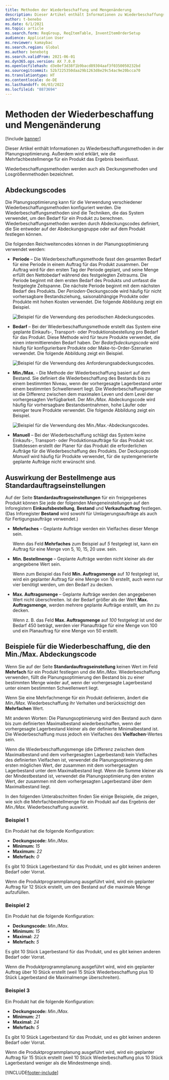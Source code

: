 ```yaml
---
title: Methoden der Wiederbeschaffung und Mengenänderung
description: Dieser Artikel enthält Informationen zu Wiederbeschaffungsmethoden in der Planungsoptimierung. Außerdem wird erklärt, wie die Mehrfachbestellmenge für ein Produkt das Ergebnis beeinflusst.
author: t-benebo
ms.date: 6/1/2021
ms.topic: article
ms.search.form: ReqGroup, ReqItemTable, InventItemOrderSetup
audience: Application User
ms.reviewer: kamaybac
ms.search.region: Global
ms.author: benebotg
ms.search.validFrom: 2021-06-01
ms.dyn365.ops.version: AX 7.0.0
ms.openlocfilehash: d3e8ef3d38f1b9bacd89304aaf3f0350050232bd
ms.sourcegitcommit: 52b7225350daa29b1263d8e29c54ac9e20bcca70
ms.translationtype: HT
ms.contentlocale: de-DE
ms.lasthandoff: 06/03/2022
ms.locfileid: "8873694"
---
```

# <a name="replenishment-methods-and-quantity-modification"></a>Methoden der Wiederbeschaffung und Mengenänderung

[!include [banner](../../includes/banner.md)]

Dieser Artikel enthält Informationen zu Wiederbeschaffungsmethoden in der Planungsoptimierung. Außerdem wird erklärt, wie die Mehrfachbestellmenge für ein Produkt das Ergebnis beeinflusst.

Wiederbeschaffungsmethoden werden auch als Deckungsmethoden und Losgrößenmethoden bezeichnet.

## <a name="coverage-codes"></a>Abdeckungscodes

Die Planungsoptimierung kann für die Verwendung verschiedener Wiederbeschaffungsmethoden konfiguriert werden. Die Wiederbeschaffungsmethoden sind die Techniken, die das System verwendet, um den Bedarf für ein Produkt zu berechnen. Wiederbeschaffungsmethoden werden durch Abdeckungscodes definiert, die Sie entweder auf der Abdeckungsgruppe oder auf dem Produkt festlegen können.

Die folgenden Reichweitencodes können in der Planungsoptimierung verwendet werden:

- **Periode** – Die Wiederbeschaffungsmethode fasst den gesamten Bedarf für eine Periode in einem Auftrag für das Produkt zusammen. Der Auftrag wird für den ersten Tag der Periode geplant, und seine Menge erfüllt den Nettobedarf während des festgelegten Zeitraums. Die Periode beginnt mit dem ersten Bedarf des Produkts und umfasst die festgelegte Zeitspanne. Die nächste Periode beginnt mit dem nächsten Bedarf des Produkts. Der *Perioden*-Deckungscode wird häufig für nicht vorhersagbare Bestandsziehung, saisonabhängige Produkte oder Produkte mit hohen Kosten verwendet. Die folgende Abbildung zeigt ein Beispiel.

    ![Beispiel für die Verwendung des periodischen Abdeckungscodes.](./media/coverage-code-period.png "Beispiel für die Verwendung des periodischen Abdeckungscodes")

- **Bedarf** – Bei der Wiederbeschaffungsmethode erstellt das System eine geplante Einkaufs-, Transport- oder Produktionsbestellung pro Bedarf für das Produkt. Diese Methode wird für teure Produkte verwendet, die einen intermittierenden Bedarf haben. Der *Bedarfsdeckungscode* wird häufig für konfigurierbare Produkte oder Make-to-Order-Szenarien verwendet. Die folgende Abbildung zeigt ein Beispiel.

    ![Beispiel für die Verwendung des Anforderungsabdeckungscodes.](./media/coverage-code-requirement.png "Beispiel für die Verwendung des Anforderungsabdeckungscodes")

- **Min./Max.** - Die Methode der Wiederbeschaffung basiert auf dem Bestand. Sie definiert die Wiederbeschaffung des Bestands bis zu einem bestimmten Niveau, wenn der vorhergesagte Lagerbestand unter einem bestimmten Schwellenwert liegt. Die Wiederbeschaffungsmenge ist die Differenz zwischen dem maximalen Leven und dem Level der vorhergesagten Verfügbarkeit. Der *Min./Max.* Abdeckungscode wird häufig für vorhersagbare Bestandsentnahmen, hohe Läufer oder weniger teure Produkte verwendet. Die folgende Abbildung zeigt ein Beispiel.

    ![Beispiel für die Verwendung des Min./Max.-Abdeckungscodes.](./media/coverage-code-min-max.png "Beispiel für die Verwendung des Min./Max.Deckungscodes")

- **Manuell** – Bei der Wiederbeschaffung schlägt das System keine Einkaufs-, Transport- oder Produktionsaufträge für das Produkt vor. Stattdessen erstellt der Planer für das Produkt die erforderlichen Aufträge für die Wiederbeschaffung des Produkts. Der Deckungscode *Manuell* wird häufig für Produkte verwendet, für die systemgenerierte geplante Aufträge nicht erwünscht sind.

## <a name="impact-of-the-order-quantity-from-default-order-settings"></a>Auswirkung der Bestellmenge aus Standardauftragseinstellungen

Auf der Seite **Standardauftragseinstellungen** für ein freigegebenes Produkt können Sie jede der folgenden Mengeneinstellungen auf den Inforegistern **Einkaufsbestellung**, **Bestand** und **Verkaufsauftrag** festlegen. (Das Inforegister **Bestand** wird sowohl für Umlagerungsaufträge als auch für Fertigungsaufträge verwendet.)

- **Mehrfaches** – Geplante Aufträge werden ein Vielfaches dieser Menge sein.

    Wenn das Feld **Mehrfaches** zum Beispiel auf *5* festgelegt ist, kann ein Auftrag für eine Menge von 5, 10, 15, 20 usw. sein.

- **Min. Bestellmenge** – Geplante Aufträge werden nicht kleiner als der angegebene Wert sein.

    Wenn zum Beispiel das Feld **Min. Auftragsmenge** auf *10* festgelegt ist, wird ein geplanter Auftrag für eine Menge von 10 erstellt, auch wenn nur vier benötigt werden, um den Bedarf zu decken.

- **Max. Auftragsmenge** – Geplante Aufträge werden den angegebenen Wert nicht überschreiten. Ist der Bedarf größer als der Wert **Max. Auftragsmenge**, werden mehrere geplante Aufträge erstellt, um ihn zu decken.

    Wenn z. B. das Feld **Max. Auftragsmenge** auf *100* festgelegt ist und der Bedarf 450 beträgt, werden vier Planaufträge für eine Menge von 100 und ein Planauftrag für eine Menge von 50 erstellt.

## <a name="examples-of-replenishment-that-use-the-minmax-coverage-code"></a>Beispiele für die Wiederbeschaffung, die den Min./Max. Abdeckungscode

Wenn Sie auf der Seite **Standardauftragseinstellung** keinen Wert im Feld **Mehrfach** für ein Produkt festlegen und die *Min./Max.* Wiederbeschaffung verwenden, füllt die Planungsoptimierung den Bestand bis zu einer bestimmten Menge wieder auf, wenn der vorhergesagte Lagerbestand unter einem bestimmten Schwellenwert liegt.

Wenn Sie eine Mehrfachmenge für ein Produkt definieren, ändert die *Min./Max.* Wiederbeschaffung ihr Verhalten und berücksichtigt den **Mehrfachen** Wert.

Mit anderen Worten: Die Planungsoptimierung wird den Bestand auch dann bis zum definierten Maximalbestand wiederbeschaffen, wenn der vorhergesagte Lagerbestand kleiner als der definierte Minimalbestand ist. Die Wiederbeschaffung muss jedoch ein Vielfaches des **Vielfachen**-Wertes sein.

Wenn die Wiederbeschaffungsmenge (die Differenz zwischen dem Maximalbestand und dem vorhergesagten Lagerbestand) kein Vielfaches des definierten Vielfachen ist, verwendet die Planungsoptimierung den ersten möglichen Wert, der zusammen mit dem vorhergesagten Lagerbestand unter dem Maximalbestand liegt. Wenn die Summe kleiner als der Mindestbestand ist, verwendet die Planungsoptimierung den ersten Wert, der zusammen mit dem vorhergesagten Lagerbestand über dem Maximalbestand liegt.

In den folgenden Unterabschnitten finden Sie einige Beispiele, die zeigen, wie sich die Mehrfachbestellmenge für ein Produkt auf das Ergebnis der *Min./Max.* Wiederbeschaffung auswirkt.

### <a name="example-1"></a>Beispiel 1

Ein Produkt hat die folgende Konfiguration:

- **Deckungscode:** *Min./Max.*
- **Minimum:** *15*
- **Maximum:** *22*
- **Mehrfach:** *0*

Es gibt 10 Stück Lagerbestand für das Produkt, und es gibt keinen anderen Bedarf oder Vorrat.

Wenn die Produktprogrammplanung ausgeführt wird, wird ein geplanter Auftrag für 12 Stück erstellt, um den Bestand auf die maximale Menge aufzufüllen.

### <a name="example-2"></a>Beispiel 2

Ein Produkt hat die folgende Konfiguration:

- **Deckungscode:** *Min./Max.*
- **Minimum:** *15*
- **Maximal:** *22*
- **Mehrfach:** *5*

Es gibt 10 Stück Lagerbestand für das Produkt, und es gibt keinen anderen Bedarf oder Vorrat.

Wenn die Produktprogrammplanung ausgeführt wird, wird ein geplanter Auftrag über 10 Stück erstellt (weil 15 Stück Wiederbeschaffung plus 10 Stück Lagerbestand die Maximalmenge überschreiten).

### <a name="example-3"></a>Beispiel 3

Ein Produkt hat die folgende Konfiguration:

- **Deckungscode:** *Min./Max.*
- **Minimum:** *21*
- **Maximal:** *24*
- **Mehrfach:** *5*

Es gibt 10 Stück Lagerbestand für das Produkt, und es gibt keinen anderen Bedarf oder Vorrat.

Wenn die Produktprogrammplanung ausgeführt wird, wird ein geplanter Auftrag für 15 Stück erstellt (weil 10 Stück Wiederbeschaffung plus 10 Stück Lagerbestand weniger als die Mindestmenge sind).

[!INCLUDE[footer-include](../../../includes/footer-banner.md)]
